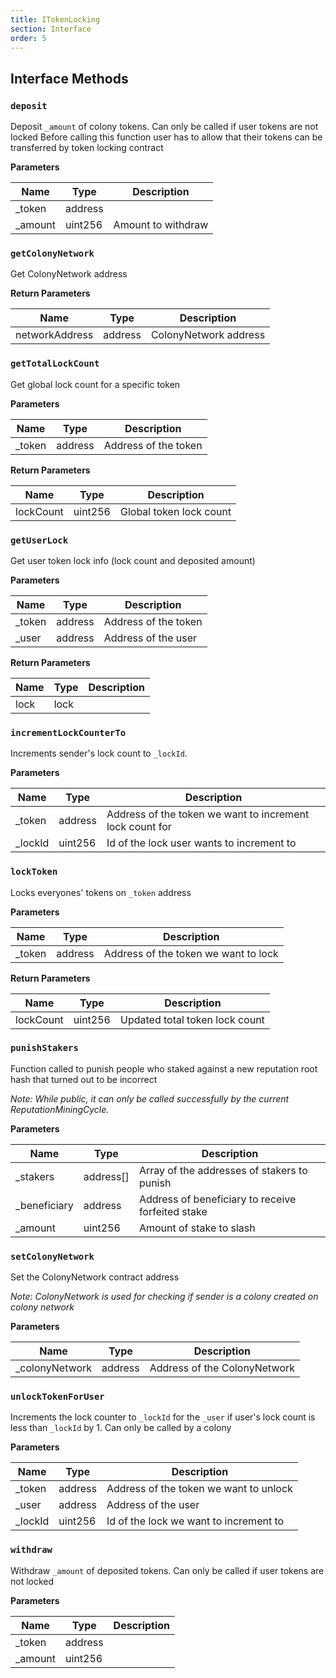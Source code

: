 ```yaml
---
title: ITokenLocking
section: Interface
order: 5
---
```


  
## Interface Methods

### `deposit`

Deposit `_amount` of colony tokens. Can only be called if user tokens are not locked Before calling this function user has to allow that their tokens can be transferred by token locking contract


**Parameters**

|Name|Type|Description|
|---|---|---|
|_token|address|
|_amount|uint256|Amount to withdraw


### `getColonyNetwork`

Get ColonyNetwork address



**Return Parameters**

|Name|Type|Description|
|---|---|---|
|networkAddress|address|ColonyNetwork address

### `getTotalLockCount`

Get global lock count for a specific token


**Parameters**

|Name|Type|Description|
|---|---|---|
|_token|address|Address of the token

**Return Parameters**

|Name|Type|Description|
|---|---|---|
|lockCount|uint256|Global token lock count

### `getUserLock`

Get user token lock info (lock count and deposited amount)


**Parameters**

|Name|Type|Description|
|---|---|---|
|_token|address|Address of the token
|_user|address|Address of the user

**Return Parameters**

|Name|Type|Description|
|---|---|---|
|lock|lock|

### `incrementLockCounterTo`

Increments sender's lock count to `_lockId`.


**Parameters**

|Name|Type|Description|
|---|---|---|
|_token|address|Address of the token we want to increment lock count for
|_lockId|uint256|Id of the lock user wants to increment to


### `lockToken`

Locks everyones' tokens on `_token` address


**Parameters**

|Name|Type|Description|
|---|---|---|
|_token|address|Address of the token we want to lock

**Return Parameters**

|Name|Type|Description|
|---|---|---|
|lockCount|uint256|Updated total token lock count

### `punishStakers`

Function called to punish people who staked against a new reputation root hash that turned out to be incorrect

*Note: While public, it can only be called successfully by the current ReputationMiningCycle.*

**Parameters**

|Name|Type|Description|
|---|---|---|
|_stakers|address[]|Array of the addresses of stakers to punish
|_beneficiary|address|Address of beneficiary to receive forfeited stake
|_amount|uint256|Amount of stake to slash


### `setColonyNetwork`

Set the ColonyNetwork contract address

*Note: ColonyNetwork is used for checking if sender is a colony created on colony network*

**Parameters**

|Name|Type|Description|
|---|---|---|
|_colonyNetwork|address|Address of the ColonyNetwork


### `unlockTokenForUser`

Increments the lock counter to `_lockId` for the `_user` if user's lock count is less than `_lockId` by 1. Can only be called by a colony


**Parameters**

|Name|Type|Description|
|---|---|---|
|_token|address|Address of the token we want to unlock
|_user|address|Address of the user
|_lockId|uint256|Id of the lock we want to increment to


### `withdraw`

Withdraw `_amount` of deposited tokens. Can only be called if user tokens are not locked


**Parameters**

|Name|Type|Description|
|---|---|---|
|_token|address|
|_amount|uint256|